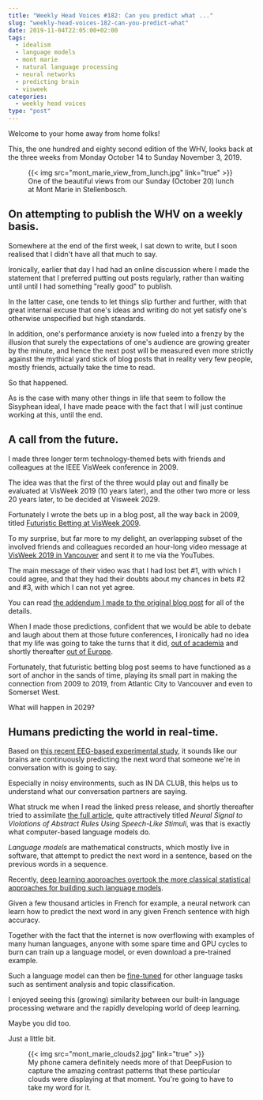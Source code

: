 ```yaml
---
title: "Weekly Head Voices #182: Can you predict what ..."
slug: "weekly-head-voices-182-can-you-predict-what"
date: 2019-11-04T22:05:00+02:00
tags:
  - idealism
  - language models
  - mont marie
  - natural language processing
  - neural networks
  - predicting brain
  - visweek
categories:
  - weekly head voices
type: "post"
---
```


Welcome to your home away from home folks!

This, the one hundred and eighty second edition of the WHV, looks back at the
three weeks from Monday October 14 to Sunday November 3, 2019.

<figure>
{{< img src="mont_marie_view_from_lunch.jpg" link="true" >}}
<figcaption>
One of the beautiful views from our Sunday (October 20) lunch at Mont Marie in Stellenbosch.
</figcaption>
</figure>

## On attempting to publish the WHV on a weekly basis.

Somewhere at the end of the first week, I sat down to write, but I soon
realised that I didn't have all that much to say.

Ironically, earlier that day I had had an online discussion where I made the
statement that I preferred putting out posts regularly, rather than waiting
until until I had something "really good" to publish.

In the latter case, one tends to let things slip further and further, with that
great internal excuse that one's ideas and writing do not yet satisfy one's
otherwise unspecified but high standards.

In addition, one's performance anxiety is now fueled into a frenzy by the
illusion that surely the expectations of one's audience are growing greater by
the minute, and hence the next post will be measured even more strictly against
the mythical yard stick of blog posts that in reality very few people, mostly
friends, actually take the time to read.

So that happened.

As is the case with many other things in life that seem to follow the Sisyphean
ideal, I have made peace with the fact that I will just continue working at
this, until the end.

## A call from the future.

I made three longer term technology-themed bets with friends and colleagues at
the IEEE VisWeek conference in 2009.

The idea was that the first of the three would play out and finally be
evaluated at VisWeek 2019 (10 years later), and the other two more or less 20
years later, to be decided at Visweek 2029.

Fortunately I wrote the bets up in a blog post, all the way back in 2009,
titled [Futuristic Betting at VisWeek
2009](/2009/10/18/futuristic-betting-at-visweek-2009/).

To my surprise, but far more to my delight, an overlapping subset of the
involved friends and colleagues recorded an hour-long video message at [VisWeek
2019 in Vancouver](http://ieeevis.org/year/2019/welcome) and sent it to me via
the YouTubes.

The main message of their video was that I had lost bet #1, with which I could
agree, and that they had their doubts about my chances in bets #2 and #3, with
which I can not yet agree.

You can read [the addendum I made to the original blog
post](/2009/10/18/futuristic-betting-at-visweek-2009/#update-on-2019-10-27) for
all of the details.

When I made those predictions, confident that we would be able to debate and
laugh about them at those future conferences, I ironically had no idea that my
life was going to take the turns that it did, [out of
academia](/2013/03/09/dear-academia-i-hope-we-can-still-be-friends/) and
shortly thereafter [out of Europe](/2013/12/14/on-leaving-the-netherlands/).

Fortunately, that futuristic betting blog post seems to have functioned as a
sort of anchor in the sands of time, playing its small part in making the
connection from 2009 to 2019, from Atlantic City to Vancouver and even to
Somerset West.

What will happen in 2029?

## Humans predicting the world in real-time.

Based on [this recent EEG-based experimental
study](https://www.eurekalert.org/pub_releases/2019-10/sisd-py101419.php), it
sounds like our brains are continuously predicting the next word that someone
we're in conversation with is going to say.

Especially in noisy environments, such as IN DA CLUB, this helps us to
understand what our conversation partners are saying.

What struck me when I read the linked press release, and shortly thereafter
tried to assimilate [the full
article](https://www.eneuro.org/content/6/5/ENEURO.0128-19.2019), quite
attractively titled *Neural Signal to Violations of Abstract Rules Using
Speech-Like Stimuli*, was that is exactly what computer-based language models
do.

*Language models* are mathematical constructs, which mostly live in software,
that attempt to predict the next word in a sentence, based on the previous
words in a sequence.

Recently, [deep learning approaches overtook the more classical statistical
approaches for building such language
models](http://www.fit.vutbr.cz/research/groups/speech/publi/2010/mikolov_interspeech2010_IS100722.pdf).

Given a few thousand articles in French for example, a neural network can learn
how to predict the next word in any given French sentence with high accuracy.

Together with the fact that the internet is now overflowing with examples of
many human languages, anyone with some spare time and GPU cycles to burn can
train up a language model, or even download a pre-trained example.

Such a language model can then be
[fine-tuned](https://arxiv.org/abs/1801.06146) for other language tasks such as
sentiment analysis and topic classification.

I enjoyed seeing this (growing) similarity between our built-in language
processing wetware and the rapidly developing world of deep learning.

Maybe you did too.

Just a little bit.

<figure>
{{< img src="mont_marie_clouds2.jpg" link="true" >}}
<figcaption>
My phone camera definitely needs more of that DeepFusion to capture the amazing
contrast patterns that these particular clouds were displaying at that
moment. You're going to have to take my word for it.
</figcaption>
</figure>
